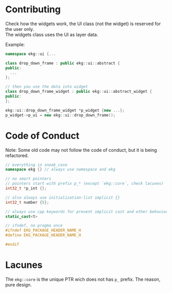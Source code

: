 # Contributing

Check how the widgets work, the UI class (not the widget) is reserved for the user only.  
The widgets class uses the UI as layer data.

Example:
```cpp
namespace ekg::ui {...

class drop_down_frame : public ekg::ui::abstract {
public:
  ...
};

// then you use the data into widget
class drop_down_frame_widget : public ekg::ui::abstract_widget {
public:
};

ekg::ui::drop_down_frame_widget *p_widget {new ...};
p_widget->p_ui = new ekg::ui::drop_down_frame();
```

# Code of Conduct

Note: Some old code may not follow the code of conduct, but it is being refactored.

```cpp
// everything in sneak_case
namespace ekg {} // always use namespace and ekg

// no smart pointers
// pointers start with prefix p_* (except `ekg::core`, check lacunes)
int32_t *p_int {};

// also always use initialization-list implicit {}
int32_t number {5};

// always use cpp keywords for prevent implicit cast and other behaviors
static_cast<t>

// ifndef, no pragma once
#ifndef EKG_PACKAGE_HEADER_NAME_H
#define EKG_PACKAGE_HEADER_NAME_H

#endif
```

# Lacunes

The `ekg::core` is the unique PTR wich does not has `p_` prefix. The reason, pure design.